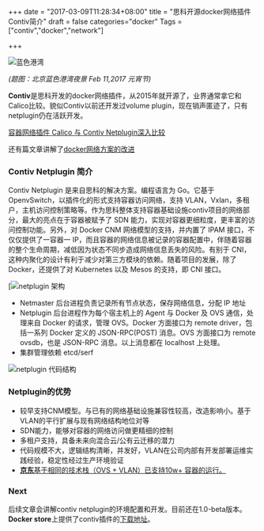 +++
date = "2017-03-09T11:28:34+08:00"
title = "思科开源docker网络插件Contiv简介"
draft = false
categories="docker"
Tags = ["contiv","docker","network"]

+++

![蓝色港湾](https://res.cloudinary.com/jimmysong/image/upload/images/2017021162.jpg)

*(题图：北京蓝色港湾夜景 Feb 11,2017 元宵节)*

**Contiv**是思科开发的docker网络插件，从2015年就开源了，业界通常拿它和Calico比较。貌似Contiv以前还开发过volume plugin，现在销声匿迹了，只有netplugin仍在活跃开发。

[容器网络插件 Calico 与 Contiv Netplugin深入比较](http://dockone.io/article/1935)

还有篇文章讲解了[docker网络方案的改进](http://blog.dataman-inc.com/shurenyun-docker-133/)

### Contiv Netplugin 简介

Contiv Netplugin 是来自思科的解决方案。编程语言为 Go。它基于 OpenvSwitch，以插件化的形式支持容器访问网络，支持 VLAN，Vxlan，多租户，主机访问控制策略等。作为思科整体支持容器基础设施contiv项目的网络部分，最大的亮点在于容器被赋予了 SDN 能力，实现对容器更细粒度，更丰富的访问控制功能。另外，对 Docker CNM 网络模型的支持，并内置了 IPAM 接口，不仅仅提供了一容器一 IP，而且容器的网络信息被记录的容器配置中，伴随着容器的整个生命周期，减低因为状态不同步造成网络信息丢失的风险。有别于 CNI，这种内聚化的设计有利于减少对第三方模块的依赖。随着项目的发展，除了 Docker，还提供了对 Kubernetes 以及 Mesos 的支持，即 CNI 接口。

[![netplugin 架构](https://res.cloudinary.com/jimmysong/image/upload/images/netplugin-arch.png)

- Netmaster 后台进程负责记录所有节点状态，保存网络信息，分配 IP 地址
- Netplugin 后台进程作为每个宿主机上的 Agent 与 Docker 及 OVS 通信，处理来自 Docker 的请求，管理 OVS。Docker 方面接口为 remote driver，包括一系列 Docker 定义的 JSON-RPC(POST) 消息。OVS 方面接口为 remote ovsdb，也是 JSON-RPC 消息。以上消息都在 localhost 上处理。
- 集群管理依赖 etcd/serf

![netplugin 代码结构](https://res.cloudinary.com/jimmysong/image/upload/images/netplugin-code-structure.png)

### Netplugin的优势

- 较早支持CNM模型。与已有的网络基础设施兼容性较高，改造影响小。基于VLAN的平行扩展与现有网络结构地位对等
- SDN能力，能够对容器的网络访问做更精细的控制
- 多租户支持，具备未来向混合云/公有云迁移的潜力
- 代码规模不大，逻辑结构清晰，并发好，VLAN在公司内部有开发部署运维实践经验，稳定性经过生产环境验证
- <u>**京东**基于相同的技术栈（OVS + VLAN）已支持10w+ 容器的运行。</u>

### Next

后续文章会讲解contiv netplugin的环境配置和开发。目前还在1.0-beta版本。**Docker store**上提供了contiv插件的[下载地址](https://store.docker.com/plugins/803eecee-0780-401a-a454-e9523ccf86b3)。
